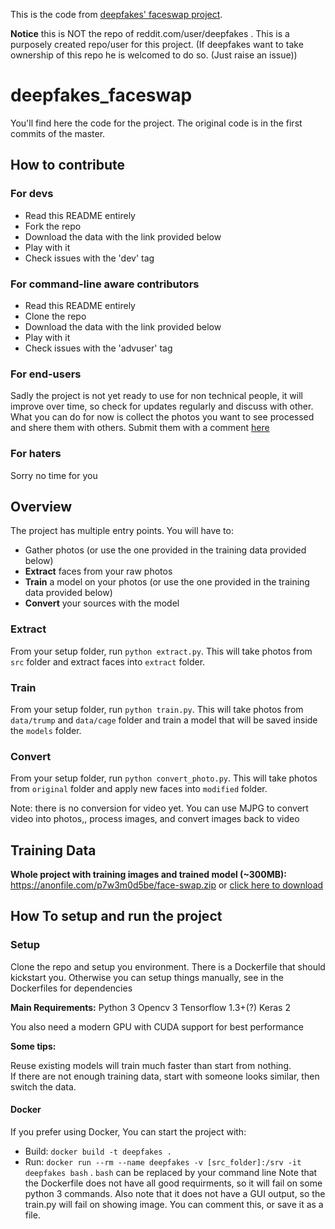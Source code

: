 This is the code from [deepfakes' faceswap project](https://www.reddit.com/user/deepfakes/).

**Notice** this is NOT the repo of reddit.com/user/deepfakes . This is a purposely created repo/user for this project.
(If deepfakes want to take ownership of this repo he is welcomed to do so. (Just raise an issue))

# deepfakes_faceswap
You'll find here the code for the project. The original code is in the first commits of the master.

## How to contribute

### For devs
 - Read this README entirely
 - Fork the repo
 - Download the data with the link provided below
 - Play with it
 - Check issues with the 'dev' tag
 
### For command-line aware contributors
 - Read this README entirely
 - Clone the repo
 - Download the data with the link provided below
 - Play with it
 - Check issues with the 'advuser' tag
 
### For end-users
Sadly the project is not yet ready to use for non technical people, it will improve over time, so check for updates regularly and discuss with other.
What you can do for now is collect the photos you want to see processed and shere them with others. Submit them with a comment [here](https://github.com/deepfakes/faceswap/issues/1)

### For haters
Sorry no time for you

## Overview
The project has multiple entry points. You will have to:
 - Gather photos (or use the one provided in the training data provided below)
 - **Extract** faces from your raw photos
 - **Train** a model on your photos (or use the one provided in the training data provided below)
 - **Convert** your sources with the model

### Extract
From your setup folder, run `python extract.py`. This will take photos from `src` folder and extract faces into `extract` folder.

### Train
From your setup folder, run `python train.py`. This will take photos from `data/trump` and `data/cage` folder and train a model that will be saved inside the `models` folder.

### Convert
From your setup folder, run `python convert_photo.py`. This will take photos from `original` folder and apply new faces into `modified` folder.

Note: there is no conversion for video yet. You can use MJPG to convert video into photos,, process images, and convert images back to video

## Training Data  
**Whole project with training images and trained model (~300MB):**  
https://anonfile.com/p7w3m0d5be/face-swap.zip or [click here to download](https://anonfile.com/p7w3m0d5be/face-swap.zip)

## How To setup and run the project

### Setup
Clone the repo and setup you environment. There is a Dockerfile that should kickstart you. Otherwise you can setup things manually, see in the Dockerfiles for dependencies

**Main Requirements:**
    Python 3
    Opencv 3
    Tensorflow 1.3+(?)
    Keras 2

You also need a modern GPU with CUDA support for best performance

**Some tips:**

Reuse existing models will train much faster than start from nothing.  
If there are not enough training data, start with someone looks similar, then switch the data.

#### Docker
If you prefer using Docker, You can start the project with:
 - Build: `docker build -t deepfakes .`
 - Run: `docker run --rm --name deepfakes -v [src_folder]:/srv -it deepfakes bash` . `bash` can be replaced by your command line 
Note that the Dockerfile does not have all good requirments, so it will fail on some python 3 commands.
Also note that it does not have a GUI output, so the train.py will fail on showing image. You can comment this, or save it as a file.
